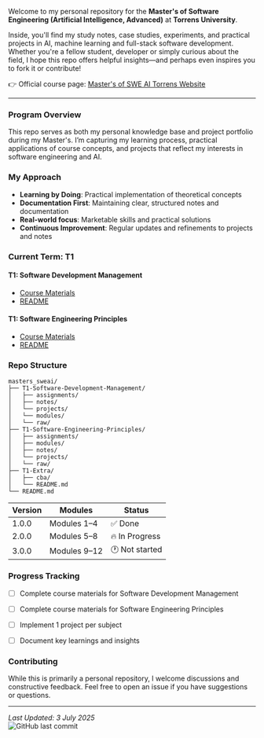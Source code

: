 Welcome to my personal repository for the **Master's of Software Engineering (Artificial Intelligence, Advanced)** at **Torrens University**.

Inside, you'll find my study notes, case studies, experiments, and practical projects in AI, machine learning and full-stack software development.  
Whether you're a fellow student, developer or simply curious about the field, I hope this repo offers helpful insights—and perhaps even inspires you to fork it or contribute!

👉 Official course page: [Master's of SWE AI Torrens Website](https://www.torrens.edu.au/courses/technology/master-of-software-engineering-artificial-intelligence-advanced)

---

### Program Overview
This repo serves as both my personal knowledge base and project portfolio during my Master's. I’m capturing my learning process, practical applications of course concepts, and projects that reflect my interests in software engineering and AI.

### My Approach
- **Learning by Doing**: Practical implementation of theoretical concepts
- **Documentation First**: Maintaining clear, structured notes and documentation
- **Real-world focus**: Marketable skills and practical solutions
- **Continuous Improvement**: Regular updates and refinements to projects and notes

### Current Term: T1
#### T1: Software Development Management
- [Course Materials](./T1-Software-Development-Management/)
- [README](./T1-Software-Development-Management/README.md)

#### T1: Software Engineering Principles
- [Course Materials](./T1-Software-Engineering-Principles/)
- [README](./T1-Software-Engineering-Principles/README.md)

### Repo Structure

```
masters_sweai/
├── T1-Software-Development-Management/
│   ├── assignments/
│   ├── notes/
│   └── projects/
│   └── modules/
│   └── raw/
├── T1-Software-Engineering-Principles/
│   ├── assignments/
│   ├── modules/
│   ├── notes/
│   └── projects/
│   └── raw/
├── T1-Extra/
│   ├── cba/
│   └── README.md
└── README.md
```

| Version | Modules            | Status         |
|---------|---------------------|----------------|
| 1.0.0   | Modules 1–4         | ✅ Done        |
| 2.0.0   | Modules 5–8         | 🔥 In Progress |
| 3.0.0   | Modules 9–12        | 🕐 Not started |

### Progress Tracking

- [ ] Complete course materials for Software Development Management
- [ ] Complete course materials for Software Engineering Principles
- [ ] Implement 1 project per subject
- [ ] Document key learnings and insights


### Contributing
While this is primarily a personal repository, I welcome discussions and constructive feedback. Feel free to open an issue if you have suggestions or questions.

---

*Last Updated: 3 July 2025*  
![GitHub last commit](https://img.shields.io/github/last-commit/lfariabr/masters-swe-ai?style=flat-square)